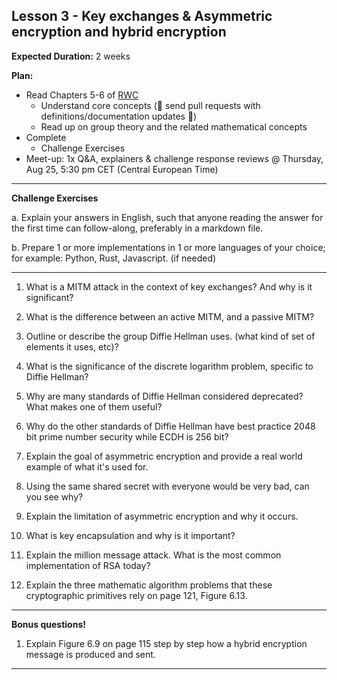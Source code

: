 <meta property="og:image" content="../rwc-cover-v1.png"/>

## Lesson 3 - Key exchanges & Asymmetric encryption and hybrid encryption

**Expected Duration:** 2 weeks


**Plan:**
* Read Chapters 5-6 of [RWC](https://www.manning.com/books/real-world-cryptography?a_aid=Realworldcrypto&a_bid=ad500e09)
  * Understand core concepts (🎉 send pull requests with definitions/documentation updates 🎉)
  * Read up on group theory and the related mathematical concepts 
* Complete 
  * Challenge Exercises 
* Meet-up: 1x Q&A, explainers & challenge response reviews @ Thursday, Aug 25, 5:30 pm CET (Central European Time)



---

**Challenge Exercises**

a. Explain your answers in English, such that anyone reading the answer for the first time can follow-along, preferably in a markdown file.

b. Prepare 1 or more implementations in 1 or more languages of your choice; for example: Python, Rust, Javascript. (if needed)

---

1. What is a MITM attack in the context of key exchanges? And why is it significant?

2. What is the difference between an active MITM, and a passive MITM?

3. Outline or describe the group Diffie Hellman uses. (what kind of set of elements it uses, etc)?

4. What is the significance of the discrete logarithm problem, specific to Diffie Hellman?

5. Why are many standards of Diffie Hellman considered deprecated? What makes one of them useful?

6. Why do the other standards of Diffie Hellman have best practice 2048 bit prime number security while ECDH is 256 bit?



7. Explain the goal of asymmetric encryption and provide a real world example of what it's used for.

8. Using the same shared secret with everyone would be very bad, can you see why?

9. Explain the limitation of asymmetric encryption and why it occurs.

10. What is key encapsulation and why is it important?

11. Explain the million message attack. What is the most common implementation of RSA today?

12. Explain the three mathematic algorithm problems that these cryptographic primitives rely on page 121, Figure 6.13.

---

**Bonus questions!**

1. Explain Figure 6.9 on page 115 step by step how a hybrid encryption message is produced and sent.


---
